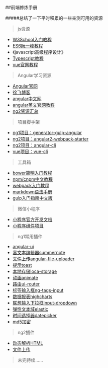 ##前端修炼手册

#####总结了一下平时积累的一些亲测可用的资源



> js资源

* [W3School入门教程](http://www.w3school.com.cn/js/)
* [ES6阮一峰教程](http://es6.ruanyifeng.com/#README)
* 《javascript高级程序设计》
* [Typescript教程](https://ts.xcatliu.com/)
* [vue官网教程](http://cn.vuejs.org/v2/guide/)

> Angular学习资源

* [Angular官网](https://docs.angularjs.org/api)
* [徐飞博客](https://github.com/xufei/blog)
* [angular中文网](http://www.apjs.net/)
* [angular英文官网教程](https://angular.io/docs/ts/latest/quickstart.html)
* [ng2资源汇总](https://github.com/timjacobi/angular2-education)

> 项目脚手架

* [ng1项目：generator-gulp-angular](https://github.com/swiip/generator-gulp-angular)
* [ng2项目：angular2-webpack-starter](https://github.com/AngularClass/angular2-webpack-starter)
* [ng2项目：angular-cli](https://github.com/angular/angular-cli)
* [vue项目：vue-cli](https://github.com/vuejs/vue-cli)

> 工具箱

* [bower简明入门教程](https://segmentfault.com/a/1190000002971135)
* [npm/cnpm中文教程](http://www.runoob.com/nodejs/nodejs-npm.html)
* [webpack入门教程](http://www.jianshu.com/p/42e11515c10f#)
* [markdown语法手册](http://blog.leanote.com/post/freewalk/Markdown-%E8%AF%AD%E6%B3%95%E6%89%8B%E5%86%8C#index)
* [gulp入门指南中文版](http://www.gulpjs.com.cn/docs/getting-started/)


> 微信小程序

* [小程序官方开发文档](https://mp.weixin.qq.com/debug/wxadoc/dev/)
* [小程序组件项目](https://github.com/youzouzou/wxapp)


> ng1常用插件

* [angular-ui](https://github.com/angular-ui)
* [富文本编辑器summernote](https://github.com/summernote/angular-summernote)
* [文件上传angular-file-uploader](https://github.com/ghostbar/angular-file-uploader)
* [提示toast](https://github.com/Foxandxss/angular-toastr)
* [本地存储loca-storage](https://github.com/grevory/angular-local-storage)
* [动画animate](https://github.com/angular/bower-angular-animate)
* [路由ui-router](https://github.com/angular-ui/ui-router)
* [标签输入框ng-tags-input](https://github.com/mbenford/ngTagsInput)
* [数据报表highcharts](https://github.com/pablojim/highcharts-ng)
* [联想输入下拉框input-dropdown](https://github.com/hannaholl/angular-input-dropdown)
* [弹性文本域elastic](https://github.com/monospaced/angular-elastic)
* [时间选择器datepicker](https://github.com/g00fy-/angular-datepicker)
* [md5加密](https://github.com/gdi2290/angular-md5)

> ng2插件
* [动态解析HTML](https://github.com/laco0416/angular2-component-outlet)
* [文件上传](https://github.com/valor-software/ng2-file-upload)



> 未完待续......
